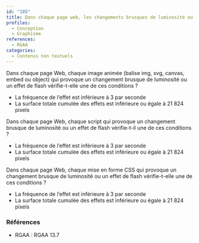 ```yaml
---
id: "105"
title: Dans chaque page web, les changements brusques de luminosité ou les effets de flash sont correctement utilisés
profiles:
  - Conception
  - Graphisme
references:
  - RGAA
categories:
  - Contenus non textuels
---
```


Dans chaque page Web, chaque image animée (balise img, svg, canvas, embed ou object) qui provoque un changement brusque de luminosité ou un effet de flash vérifie-t-elle une de ces conditions ?

* La fréquence de l‘effet est inférieure à 3 par seconde
* La surface totale cumulée des effets est inférieure ou égale à 21 824 pixels

Dans chaque page Web, chaque script qui provoque un changement brusque de luminosité ou un effet de flash vérifie-t-il une de ces conditions ?

* La fréquence de l‘effet est inférieure à 3 par seconde
* La surface totale cumulée des effets est inférieure ou égale à 21 824 pixels

Dans chaque page Web, chaque mise en forme CSS qui provoque un changement brusque de luminosité ou un effet de flash vérifie-t-elle une de ces conditions ?

* La fréquence de l‘effet est inférieure à 3 par seconde
* La surface totale cumulée des effets est inférieure ou égale à 21 824 pixels

### Références

*   RGAA : RGAA 13.7
